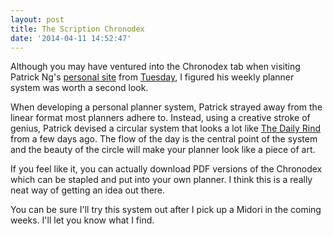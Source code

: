 ```yaml
---
layout: post
title: The Scription Chronodex
date: '2014-04-11 14:52:47'
---
```


<p>Although you may have ventured into the Chronodex tab when visiting Patrick Ng's <a href="http://scription.typepad.com/blog/">personal site</a> from <a href="http://www.thenewsprint.co//patrick-ngs-midori-travelers-notebook">Tuesday</a>, I figured his weekly planner system was worth a second look.</p>

<p>When developing a personal planner system, Patrick strayed away from the linear format most planners adhere to. Instead, using a creative stroke of genius, Patrick devised a circular system that looks a lot like <a href="http://www.thenewsprint.co//the-daily-rind">The Daily Rind</a> from a few days ago. The flow of the day is the central point of the system and the beauty of the circle will make your planner look like a piece of art.</p>

<p>If you feel like it, you can actually download PDF versions of the Chronodex which can be stapled and put into your own planner. I think this is a really neat way of getting an idea out there. </p>

<p>You can be sure I'll try this system out after I pick up a Midori in the coming weeks. I'll let you know what I find.</p>